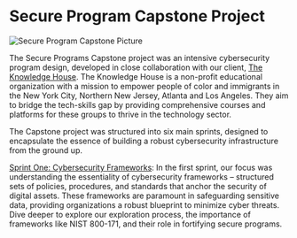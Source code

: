 # Secure Program Capstone Project

![Secure Program Capstone Picture](https://github.com/jjperipheral/TKHSecureProgramCapstoneProject/blob/main/secprogramlogo.jpeg)


The Secure Programs Capstone project was an intensive cybersecurity program design, developed in close collaboration with our client, [The Knowledge House](www.theknowledgehouse.org). The Knowledge House is a non-profit educational organization with a mission to empower people of color and immigrants in the New York City, Northern New Jersey, Atlanta and Los Angeles. They aim to bridge the tech-skills gap by providing comprehensive courses and platforms for these groups to thrive in the technology sector.

The Capstone project was structured into six main sprints, designed to encapsulate the essence of building a robust cybersecurity infrastructure from the ground up.

[Sprint One: Cybersecurity Frameworks](weblinkhere.com): In the first sprint, our focus was understanding the essentiality of cybersecurity frameworks – structured sets of policies, procedures, and standards that anchor the security of digital assets. These frameworks are paramount in safeguarding sensitive data, providing organizations a robust blueprint to minimize cyber threats. Dive deeper to explore our exploration process, the importance of frameworks like NIST 800-171, and their role in fortifying secure programs.
